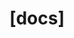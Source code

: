 ---
name: Docs report 
about: Create a report to help us improve docs
title: "[docs]"
labels: "docs"

---